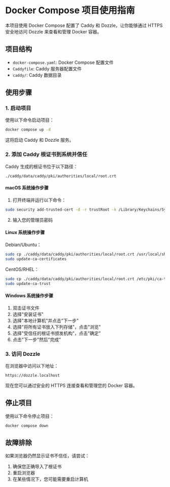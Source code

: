 # Docker Compose 项目使用指南

本项目使用 Docker Compose 配置了 Caddy 和 Dozzle，让你能够通过 HTTPS 安全地访问 Dozzle 来查看和管理 Docker 容器。

## 项目结构

- `docker-compose.yaml`: Docker Compose 配置文件
- `Caddyfile`: Caddy 服务器配置文件
- `caddy/`: Caddy 数据目录

## 使用步骤

### 1. 启动项目

使用以下命令启动项目：

```bash
docker compose up -d
```

这将启动 Caddy 和 Dozzle 服务。

### 2. 添加 Caddy 根证书到系统并信任

Caddy 生成的根证书位于以下路径：

```
./caddy/data/caddy/pki/authorities/local/root.crt
```

#### macOS 系统操作步骤

1. 打开终端并运行以下命令：

```bash
sudo security add-trusted-cert -d -r trustRoot -k /Library/Keychains/System.keychain ./caddy/data/caddy/pki/authorities/local/root.crt
```

2. 输入您的管理员密码

#### Linux 系统操作步骤

Debian/Ubuntu：
```bash
sudo cp ./caddy/data/caddy/pki/authorities/local/root.crt /usr/local/share/ca-certificates/
sudo update-ca-certificates
```

CentOS/RHEL：
```bash
sudo cp ./caddy/data/caddy/pki/authorities/local/root.crt /etc/pki/ca-trust/source/anchors/
sudo update-ca-trust
```

#### Windows 系统操作步骤

1. 双击证书文件
2. 选择"安装证书"
3. 选择"本地计算机"并点击"下一步"
4. 选择"将所有证书放入下列存储"，点击"浏览"
5. 选择"受信任的根证书颁发机构"，点击"确定"
6. 点击"下一步"然后"完成"

### 3. 访问 Dozzle

在浏览器中访问以下地址：

```
https://dozzle.localhost
```

现在您可以通过安全的 HTTPS 连接查看和管理您的 Docker 容器。

## 停止项目

使用以下命令停止项目：

```bash
docker compose down
```

## 故障排除

如果浏览器仍然显示证书不信任，请尝试：

1. 确保您正确导入了根证书
2. 重启浏览器
3. 在某些情况下，您可能需要重启计算机
